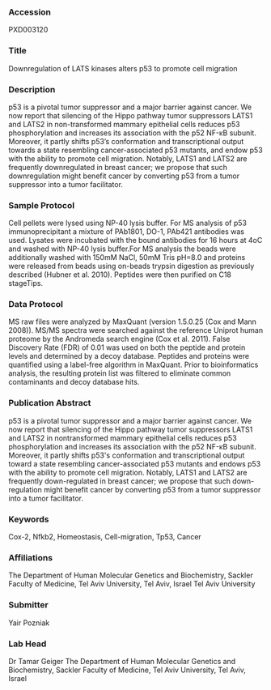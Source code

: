 ### Accession
PXD003120

### Title
Downregulation of LATS kinases alters p53 to promote cell migration

### Description
p53 is a pivotal tumor suppressor and a major barrier against cancer. We now report that silencing of the Hippo pathway tumor suppressors LATS1 and LATS2 in non-transformed mammary epithelial cells reduces p53 phosphorylation and increases its  association with the p52 NF-κB subunit. Moreover, it partly shifts p53’s conformation and transcriptional output towards a state resembling cancer-associated p53 mutants,  and endow p53 with the ability to promote cell migration. Notably, LATS1 and   LATS2 are frequently downregulated in breast cancer; we propose that such   downregulation might benefit cancer by converting p53 from a tumor suppressor into   a tumor facilitator.

### Sample Protocol
Cell pellets were lysed using NP-40 lysis buffer. For MS analysis of p53 immunoprecipitant a mixture of PAb1801, DO-1, PAb421 antibodies was used. Lysates were incubated with the bound antibodies for 16 hours at 4oC and washed with NP-40 lysis buffer.For MS analysis the beads were additionally washed with 150mM NaCl, 50mM Tris pH=8.0 and proteins were released from beads using on-beads trypsin digestion as previously described (Hubner et al. 2010). Peptides were then purified on C18 stageTips.

### Data Protocol
MS raw files were analyzed by MaxQuant (version 1.5.0.25 (Cox and Mann 2008)). MS/MS spectra were searched against the reference Uniprot human proteome by the Andromeda search engine (Cox et al. 2011). False Discovery Rate (FDR) of 0.01 was used on both the peptide and protein levels and determined by a decoy database. Peptides   and proteins were quantified using a label-free algorithm in MaxQuant. Prior to   bioinformatics analysis, the resulting protein list was filtered to eliminate common   contaminants and decoy database hits.

### Publication Abstract
p53 is a pivotal tumor suppressor and a major barrier against cancer. We now report that silencing of the Hippo pathway tumor suppressors LATS1 and LATS2 in nontransformed mammary epithelial cells reduces p53 phosphorylation and increases its association with the p52 NF-&#x3ba;B subunit. Moreover, it partly shifts p53's conformation and transcriptional output toward a state resembling cancer-associated p53 mutants and endows p53 with the ability to promote cell migration. Notably, LATS1 and LATS2 are frequently down-regulated in breast cancer; we propose that such down-regulation might benefit cancer by converting p53 from a tumor suppressor into a tumor facilitator.

### Keywords
Cox-2, Nfkb2, Homeostasis, Cell-migration, Tp53, Cancer

### Affiliations
The Department of Human Molecular Genetics and Biochemistry, Sackler Faculty of Medicine, Tel Aviv University, Tel Aviv, Israel
Tel Aviv University

### Submitter
Yair Pozniak

### Lab Head
Dr Tamar Geiger
The Department of Human Molecular Genetics and Biochemistry, Sackler Faculty of Medicine, Tel Aviv University, Tel Aviv, Israel



